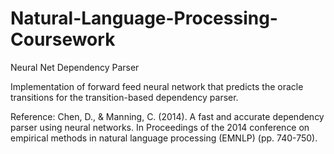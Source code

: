 # Natural-Language-Processing-Coursework
Neural Net Dependency Parser

Implementation of forward feed neural network that predicts the oracle transitions for the transition-based dependency parser.

Reference:
Chen, D., & Manning, C. (2014). A fast and accurate dependency parser using neural networks. In Proceedings of the 2014 conference on empirical methods in natural language processing (EMNLP) (pp. 740-750).

